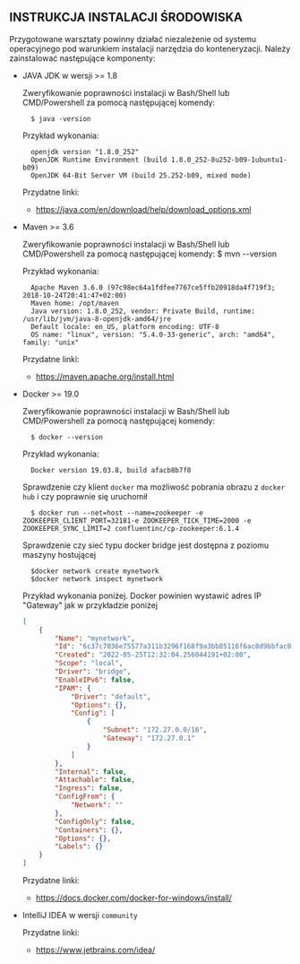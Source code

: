 ## INSTRUKCJA INSTALACJI ŚRODOWISKA

Przygotowane warsztaty powinny działać niezależenie od systemu operacyjnego pod warunkiem instalacji narzędzia do konteneryzacji.
Należy zainstalować następujące komponenty:

* JAVA JDK w wersji >= 1.8
    
    Zweryfikowanie poprawności instalacji w Bash/Shell lub CMD/Powershell za pomocą następującej komendy:    
    
        $ java -version
        
    Przykład wykonania:
    
        openjdk version "1.8.0_252"
        OpenJDK Runtime Environment (build 1.8.0_252-8u252-b09-1ubuntu1-b09)
        OpenJDK 64-Bit Server VM (build 25.252-b09, mixed mode)
        
    Przydatne linki:
    
    *   https://java.com/en/download/help/download_options.xml
                
* Maven >= 3.6

    Zweryfikowanie poprawności instalacji w Bash/Shell lub CMD/Powershell za pomocą następującej komendy:
        $ mvn --version
        
    Przykład wykonania:
    
        Apache Maven 3.6.0 (97c98ec64a1fdfee7767ce5ffb20918da4f719f3; 2018-10-24T20:41:47+02:00)
        Maven home: /opt/maven
        Java version: 1.8.0_252, vendor: Private Build, runtime: /usr/lib/jvm/java-8-openjdk-amd64/jre
        Default locale: en_US, platform encoding: UTF-8
        OS name: "linux", version: "5.4.0-33-generic", arch: "amd64", family: "unix"

    Przydatne linki:
    
    *   https://maven.apache.org/install.html

* Docker >= 19.0

    Zweryfikowanie poprawności instalacji w Bash/Shell lub CMD/Powershell za pomocą następującej komendy:    
    
        $ docker --version
        
    Przykład wykonania:
        
        Docker version 19.03.8, build afacb8b7f0
        
    Sprawdzenie czy klient `docker` ma możliwość pobrania obrazu z `docker hub` i czy poprawnie się uruchomił
        
        $ docker run --net=host --name=zookeeper -e ZOOKEEPER_CLIENT_PORT=32181-e ZOOKEEPER_TICK_TIME=2000 -e ZOOKEEPER_SYNC_LIMIT=2 confluentinc/cp-zookeeper:6.1.4

    Sprawdzenie czy sieć typu docker bridge jest dostępna z poziomu maszyny hostującej

        $docker network create mynetwork
        $docker network inspect mynetwork

    Przykład wykonania poniżej. Docker powinien wystawić adres IP "Gateway" jak w przykładzie poniżej
    ```json
    [
        {
            "Name": "mynetwork",
            "Id": "6c37c7036e75577a311b3296f168f9a3bb85116f6ac8d9bbfac0486f03c1ec3f",
            "Created": "2022-05-25T12:32:04.256044191+02:00",
            "Scope": "local",
            "Driver": "bridge",
            "EnableIPv6": false,
            "IPAM": {
                "Driver": "default",
                "Options": {},
                "Config": [
                    {
                        "Subnet": "172.27.0.0/16",
                        "Gateway": "172.27.0.1"
                    }
                ]
            },
            "Internal": false,
            "Attachable": false,
            "Ingress": false,
            "ConfigFrom": {
                "Network": ""
            },
            "ConfigOnly": false,
            "Containers": {},
            "Options": {},
            "Labels": {}
        }
    ]
    
    ```

    Przydatne linki:
    
    *   https://docs.docker.com/docker-for-windows/install/ 


*   IntelliJ IDEA w wersji `community`

    Przydatne linki:
    
    *   https://www.jetbrains.com/idea/

